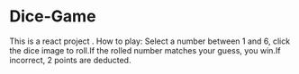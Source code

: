 # Dice-Game
This is a react project .
How to play:
Select a number between 1 and 6, click the dice image to roll.If the rolled number matches your guess, you win.If incorrect, 2 points are deducted.
